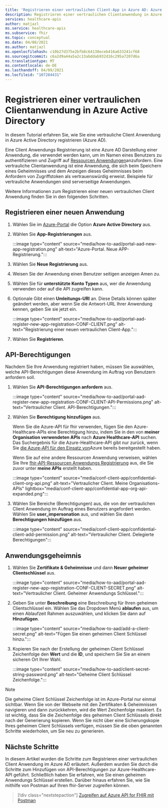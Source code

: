 ```yaml
---
title: 'Registrieren einer vertraulichen Client-App in Azure AD: Azure API for FHIR'
description: Registrieren einer vertraulichen Clientanwendung in Azure Active Directory, die sich im Namen eines Benutzers authentifiziert und den Zugriff auf Ressourcenanwendungen anfordert
services: healthcare-apis
author: matjazl
ms.service: healthcare-apis
ms.subservice: fhir
ms.topic: conceptual
ms.date: 04/08/2021
ms.author: matjazl
ms.openlocfilehash: c10b27d375e2bfb8c64130eceb416a633241cf68
ms.sourcegitcommit: c6a2d9a44a5a2c13abddab932d16c295a7207d6a
ms.translationtype: MT
ms.contentlocale: de-DE
ms.lasthandoff: 04/09/2021
ms.locfileid: "107284431"
---
```

# <a name="register-a-confidential-client-application-in-azure-active-directory"></a>Registrieren einer vertraulichen Clientanwendung in Azure Active Directory

In diesem Tutorial erfahren Sie, wie Sie eine vertrauliche Client Anwendung in Azure Active Directory registrieren (Azure AD).  

Eine Client Anwendungs Registrierung ist eine Azure AD Darstellung einer Anwendung, die verwendet werden kann, um im Namen eines Benutzers zu authentifizieren und Zugriff auf [Ressourcen Anwendungen](register-resource-azure-ad-client-app.md)anzufordern. Eine vertrauliche Clientanwendung ist eine Anwendung, die sich beim Speichern eines Geheimnisses und dem Anzeigen dieses Geheimnisses beim Anfordern von Zugriffstoken als vertrauenswürdig erweist. Beispiele für vertrauliche Anwendungen sind serverseitige Anwendungen. 

Weitere Informationen zum Registrieren einer neuen vertraulichen Client Anwendung finden Sie in den folgenden Schritten. 

## <a name="register-a-new-application"></a>Registrieren einer neuen Anwendung

1. Wählen Sie im [Azure-Portal](https://portal.azure.com) die Option **Azure Active Directory** aus.

1. Wählen Sie **App-Registrierungen** aus. 

    :::image type="content" source="media/how-to-aad/portal-aad-new-app-registration.png" alt-text="Azure-Portal. Neue APP-Registrierung.":::

1. Wählen Sie **Neue Registrierung** aus.

1. Weisen Sie der Anwendung einen Benutzer seitigen anzeigen Amen zu.

1. Wählen Sie für **unterstützte Konto Typen** aus, wer die Anwendung verwenden oder auf die API zugreifen kann.

1. Optionale Gibt einen **Umleitungs-URI** an. Diese Details können später geändert werden, aber wenn Sie die Antwort-URL Ihrer Anwendung kennen, geben Sie sie jetzt ein.

    :::image type="content" source="media/how-to-aad/portal-aad-register-new-app-registration-CONF-CLIENT.png" alt-text="Registrierung einer neuen vertraulichen Client-App.":::

1. Wählen Sie **Registrieren**.

## <a name="api-permissions"></a>API-Berechtigungen

Nachdem Sie Ihre Anwendung registriert haben, müssen Sie auswählen, welche API-Berechtigungen diese Anwendung im Auftrag von Benutzern anfordern soll.

1. Wählen Sie **API-Berechtigungen anfordern** aus.

    :::image type="content" source="media/how-to-aad/portal-aad-register-new-app-registration-CONF-CLIENT-API-Permissions.png" alt-text="Vertraulicher Client. API-Berechtigungen.":::

1. Wählen Sie **Berechtigung hinzufügen** aus.

    Wenn Sie die Azure-API für fhir verwenden, fügen Sie den Azure-Healthcare-APIs eine Berechtigung hinzu, indem Sie in den von **meiner Organisation verwendeten APIs** nach **Azure Healthcare-API** suchen. Das Suchergebnis für die Azure-Healthcare-API gibt nur zurück, wenn Sie [die Azure-API für den Einsatz von](fhir-paas-powershell-quickstart.md)Azure bereits bereitgestellt haben.

    Wenn Sie auf eine andere Ressourcen Anwendung verweisen, wählen Sie Ihre [fhir-API-Ressourcen Anwendungs Registrierung](register-resource-azure-ad-client-app.md) aus, die Sie zuvor unter **meine APIs** erstellt haben.


    :::image type="content" source="media/conf-client-app/confidential-client-org-api.png" alt-text="Vertraulicher Client. Meine Organisations-APIs" lightbox="media/conf-client-app/confidential-app-org-api-expanded.png":::
    

1. Wählen Sie Bereiche (Berechtigungen) aus, die von der vertraulichen Client Anwendung im Auftrag eines Benutzers angefordert werden. Wählen Sie **user_impersonation** aus, und wählen Sie dann **Berechtigungen hinzufügen** aus.

    :::image type="content" source="media/conf-client-app/confidential-client-add-permission.png" alt-text="Vertraulicher Client. Delegierte Berechtigungen":::


## <a name="application-secret"></a>Anwendungsgeheimnis

1. Wählen Sie **Zertifikate & Geheimnisse** und dann **Neuer geheimer Clientschlüssel** aus. 

    :::image type="content" source="media/how-to-aad/portal-aad-register-new-app-registration-CONF-CLIENT-SECRET.png" alt-text="Vertraulicher Client. Geheimer Anwendungs Schlüssel.":::

1. Geben Sie unter **Beschreibung** eine Beschreibung für Ihren geheimen Clientschlüssel ein. Wählen Sie das Dropdown Menü **ablaufen** aus, um einen Ablaufzeit Rahmen auszuwählen, und klicken Sie dann auf **Hinzufügen**.

   :::image type="content" source="media/how-to-aad/add-a-client-secret.png" alt-text="Fügen Sie einen geheimen Client Schlüssel hinzu.":::

1. Kopieren Sie nach der Erstellung der geheimen Client Schlüssel Zeichenfolge den **Wert** und die **ID**, und speichern Sie Sie an einem sicheren Ort Ihrer Wahl.

   :::image type="content" source="media/how-to-aad/client-secret-string-password.png" alt-text="Geheime Client Schlüssel Zeichenfolge."::: 

> [!NOTE]
>Die geheime Client Schlüssel Zeichenfolge ist im Azure-Portal nur einmal sichtbar. Wenn Sie von der Webseite mit den Zertifikaten & Geheimnissen navigieren und dann zurückkehren, wird die Wert Zeichenfolge maskiert. Es ist wichtig, dass Sie die Zeichenfolge des geheimen Client Schlüssels direkt nach der Generierung kopieren. Wenn Sie nicht über eine Sicherungskopie Ihres geheimen Client Schlüssels verfügen, müssen Sie die oben genannten Schritte wiederholen, um Sie neu zu generieren.
 
## <a name="next-steps"></a>Nächste Schritte

In diesem Artikel wurden die Schritte zum Registrieren einer vertraulichen Client Anwendung im Azure AD erläutert. Außerdem wurden Sie durch die Schritte zum Hinzufügen von API-Berechtigungen zur Azure-Healthcare-API geführt. Schließlich haben Sie erfahren, wie Sie einen geheimen Anwendungs Schlüssel erstellen. Darüber hinaus erfahren Sie, wie Sie mithilfe von Postman auf Ihren fhir-Server zugreifen können.
 
>[!div class="nextstepaction"]
>[Zugreifen auf Azure API for FHIR mit Postman](access-fhir-postman-tutorial.md)
